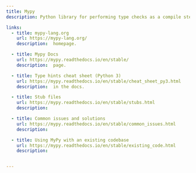 ```yaml
---
title: Mypy
description: Python library for performing type checks as a compile step

links:
  - title: mypy-lang.org
    url: https://mypy-lang.org/
    description:  homepage.

  - title: Mypy Docs
    url: https://mypy.readthedocs.io/en/stable/
    description:  page.

  - title: Type hints cheat sheet (Python 3)
    url: https://mypy.readthedocs.io/en/stable/cheat_sheet_py3.html
    description:  in the docs.

  - title: Stub files
    url: https://mypy.readthedocs.io/en/stable/stubs.html
    description:

  - title: Common issues and solutions
    url: https://mypy.readthedocs.io/en/stable/common_issues.html
    description:

  - title: Using MyPy with an existing codebase
    url: https://mypy.readthedocs.io/en/stable/existing_code.html
    description:


---
```

